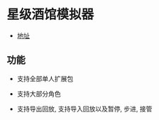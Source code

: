 # 星级酒馆模拟器

* [地址](https://neko-para.github.io/sctavern-emulator/#/)

## 功能

* 支持全部单人扩展包

* 支持大部分角色

* 支持导出回放, 支持导入回放以及暂停, 步进, 接管
